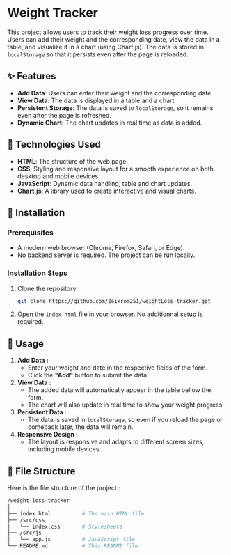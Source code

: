 # Weight Tracker

This project allows users to track their weight loss progress over time. Users can add their weight and the corresponding date, view the data in a table, and visualize it in a chart (using Chart.js). The data is stored in `localStorage` so that it persists even after the page is reloaded.

## ✨ Features

- **Add Data**: Users can enter their weight and the corresponding date.
- **View Data**: The data is displayed in a table and a chart.
- **Persistent Storage**: The data is saved to `localStorage`, so it remains even after the page is refreshed.
- **Dynamic Chart**: The chart updates in real time as data is added.

## 🧩 Technologies Used

- **HTML**: The structure of the web page.
- **CSS**: Styling and responsive layout for a smooth experience on both desktop and mobile devices.
- **JavaScript**: Dynamic data handling, table and chart updates.
- **Chart.js**: A library used to create interactive and visual charts. 

## 🚀 Installation

### Prerequisites

- A modern web browser (Chrome, Firefox, Safari, or Edge).
- No backend server is required. The project can be run locally.

### Installation Steps

1. Clone the repository:

   ```bash
   git clone https://github.com/Zeikrom251/weightLoss-tracker.git
   ```

2. Open the `index.html` file in your browser. No additionnal setup is required.


## 💪 Usage
1. **Add Data :**
    - Enter your weight and date in the respective fields of the form.
    - Click the **"Add"** button to submit the data.
2. **View Data :**
    - The added data will automatically appear in the table bellow the form.
    - The chart will also update in real time to show your weight progress.
3. **Persistent Data :**
    - The data is saved in `localStorage`, so even if you reload the page or comeback later, the data will remain.
4. **Responsive Design :**
    - The layout is responsive and adapts to different screen sizes, including mobile devices.


## 📁 File Structure
Here is the file structure of the project :
```bash
/weight-loss-tracker
│
├── index.html          # The main HTML file
├── /src/css
│   └── index.css       # Stylesheets
├── /src/js
│   └── app.js          # JavaScript file
└── README.md           # This README file
```
